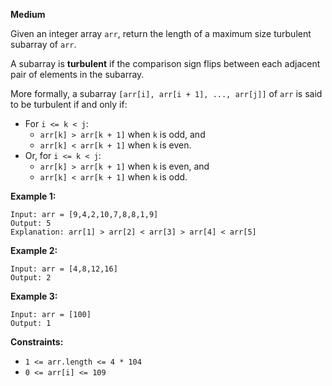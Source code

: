 **Medium**

Given an integer array `arr`, return the length of a maximum size turbulent subarray of `arr`.

A subarray is **turbulent** if the comparison sign flips between each adjacent pair of elements in the subarray.

More formally, a subarray `[arr[i], arr[i + 1], ..., arr[j]]` of `arr` is said to be turbulent if and only if:

- For `i <= k < j`:
  - `arr[k] > arr[k + 1]` when `k` is odd, and
  - `arr[k] < arr[k + 1]` when `k` is even.
- Or, for `i <= k < j`:
  - `arr[k] > arr[k + 1]` when `k` is even, and
  - `arr[k] < arr[k + 1]` when `k` is odd.
 

**Example 1:**
```
Input: arr = [9,4,2,10,7,8,8,1,9]
Output: 5
Explanation: arr[1] > arr[2] < arr[3] > arr[4] < arr[5]
```
**Example 2:**
```
Input: arr = [4,8,12,16]
Output: 2
```
**Example 3:**
```
Input: arr = [100]
Output: 1
```

**Constraints:**

- `1 <= arr.length <= 4 * 104`
- `0 <= arr[i] <= 109`
